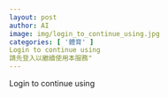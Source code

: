 ```yaml
---
layout: post
author: AI
image: img/login_to_continue_using.jpg
categories: [ '體育' ]
Login to continue using
請先登入以繼續使用本服務"
---
```

Login to continue using